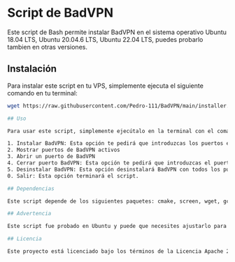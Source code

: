 # Script de BadVPN

Este script de Bash permite instalar BadVPN en el sistema operativo Ubuntu 18.04 LTS, Ubuntu 20.04.6 LTS, Ubuntu 22.04 LTS, puedes probarlo tambien en otras versiones.
## Instalación

Para instalar este script en tu VPS, simplemente ejecuta el siguiente comando en tu terminal:

```bash
wget https://raw.githubusercontent.com/Pedro-111/BadVPN/main/installer.sh -O instalador.sh && chmod +x instalador.sh && ./instalador.sh

## Uso

Para usar este script, simplemente ejecútalo en la terminal con el comando `menu_badvpn`. Se te presentará un menú con las siguientes opciones:

1. Instalar BadVPN: Esta opción te pedirá que introduzcas los puertos en los que deseas instalar BadVPN. Debes introducir los puertos separados por un espacio (por ejemplo, 7100 7200 ...).
2. Mostrar puertos de BadVPN activos
3. Abrir un puerto de BadVPN
4. Cerrar puerto BadVPN: Esta opción te pedirá que introduzcas el puerto de BadVPN que deseas cerrar.
5. Desinstalar BadVPN: Esta opción desinstalará BadVPN con todos los puertos activos para este servicio.
0. Salir: Esta opción terminará el script.

## Dependencias

Este script depende de los siguientes paquetes: cmake, screen, wget, gcc, build-essential, g++, make. Estos paquetes se instalarán automáticamente cuando elijas la opción de instalar BadVPN.

## Advertencia

Este script fue probado en Ubuntu y puede que necesites ajustarlo para que funcione en tu sistema específico. Te recomendamos probar estos comandos en un entorno seguro antes de usarlos en un sistema en producción. 

## Licencia

Este proyecto está licenciado bajo los términos de la Licencia Apache 2.0.

